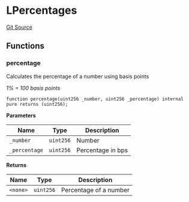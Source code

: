 # LPercentages
[Git Source](https://github.com/VaporFi/liquid-staking/blob/3b515db4cbed442e9d462b37141dae8e14c9c9d0/src/libraries/LPercentages.sol)


## Functions
### percentage

Calculates the percentage of a number using basis points

*1% = 100 basis points*


```solidity
function percentage(uint256 _number, uint256 _percentage) internal pure returns (uint256);
```
**Parameters**

|Name|Type|Description|
|----|----|-----------|
|`_number`|`uint256`|Number|
|`_percentage`|`uint256`|Percentage in bps|

**Returns**

|Name|Type|Description|
|----|----|-----------|
|`<none>`|`uint256`|Percentage of a number|


